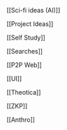   

[[Sci-fi ideas (AI)]]

[[Project Ideas]]

[[Self Study]]

[[Searches]]

[[P2P Web]]

[[UI]]

[[Theotica]]

[[ZKP]]

[[Anthro]]